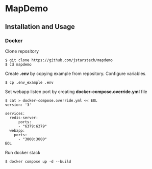 # MapDemo

## Installation and Usage

### Docker

Clone repository 

```shell
$ git clone https://github.com/jstarstech/mapdemo
$ cd mapdemo
```

Create **.env** by copying example from repository.
Configure variables.

```shell
$ cp .env_example .env
```

Set webapp listen port by creating **docker-compose.override.yml** file
```shell
$ cat > docker-compose.override.yml << EOL
version: '3'

services:
  redis-server:
      ports:
      - "6379:6379"
  webapp:
    ports:
      - "3000:3000"
EOL
```

Run docker stack

```shell
$ docker compose up -d --build
```
